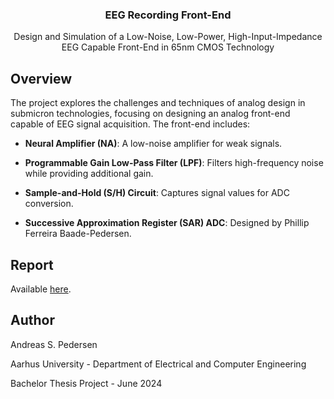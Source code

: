 <div align="center">
  <h3 align="center">EEG Recording Front-End</h3>
  <p align="center">
    Design and Simulation of a Low-Noise, Low-Power, High-Input-Impedance<br>
    EEG Capable Front-End in 65nm CMOS Technology
  </p>
</div>

## Overview

The project explores the challenges and techniques of analog design in submicron technologies, focusing on designing an analog front-end capable of EEG signal acquisition. The front-end includes:

- **Neural Amplifier (NA)**: A low-noise amplifier for weak signals.

- **Programmable Gain Low-Pass Filter (LPF)**: Filters high-frequency noise while providing additional gain.

- **Sample-and-Hold (S/H) Circuit**: Captures signal values for ADC conversion.

- **Successive Approximation Register (SAR) ADC**: Designed by Phillip Ferreira Baade-Pedersen.

## Report

Available [here](https://github.com/apedersen00/eeg-frontend/releases/download/v1.0.0/andreasp_eeg_recording_frontend.pdf).

## Author

Andreas S. Pedersen

Aarhus University - Department of Electrical and Computer Engineering

Bachelor Thesis Project - June 2024
